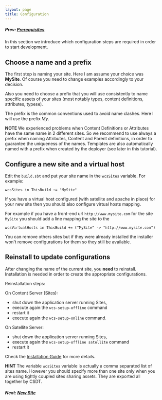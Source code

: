 ```yaml
---
layout: page
title: Configuration
---
```

##### Prev: [Prerequisites](Prerequisites.html)

In this section we introduce which configuration steps are required in order to start development.

## Choose a name and a prefix

The first step is naming your site. Here I am assume your choice was **MySite**. Of course you need to change examples accordingly to your decision.

Also you need to choose a prefix that you will use consistently to name specific assets of your sites (most notably  types, content definitions, attributes, typese). 

The prefix is the common conventions used to avoid name clashes. Here I will use the prefix *My*.

**NOTE** We experienced problems when Content Definitions or Attributes have the same name in 2 different sites. So we recommend to use always a prefix when naming Attributes, Content and Parent definitions, in order to guarantee the uniqueness of the names. Templates are also automatically named with a prefix when created by the deployer (see later in this tutorial).

## Configure a new site and a virtual host

Edit the `build.sbt` and put your site name in the `wcsSites` variable. For example:

``
wcsSites in ThisBuild := "MySite"
``

If you have a virtual host configured (with satellite and apache in place) for your new site then you should also configure virtual hosts mapping.

For example if you have a front-end url `http://www.mysite.com` for the site `MySite` you should add a line mapping the site to the 

``
wcsVirtualHosts in ThisBuild += ("MySite" -> "http://www.mysite.com")
``

You can remove others sites but if they were already installed the installer won't remove configurations for them so they still be available.

## Reinstall to update configurations

 After changing the name  of the current site, you **need** to reinstall. Installation is needed in order to create  the appropriate configurations. 

Reinstallation steps:

On Content Server (Sites):

- shut down the application server running Sites,
- execute again the ``wcs-setup-offline`` command
- restart it  
- execute again the ``wcs-setup-online`` command.

On Satellite Server:

- shut down the application server running Sites,
- execute again the ``wcs-setup-offline satellite`` command
- restart it  

Check the [Installation Guide](http://www.agilesites.org/install.html) for more details.

**HINT** The variable `wcsSites` variable is actually a comma separated list of sites name. However you should specify more than one site only when you are using tightly coupled sites sharing assets. They are exported all together by CSDT.

##### Next: [New Site](NewSite.html)
